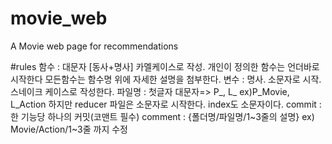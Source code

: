 # movie_web
A Movie web page for recommendations

#rules
함수 : 대문자 [동사+명사] 카멜케이스로 작성. 개인이 정의한 함수는 언더바로 시작한다
       모든함수는 함수명 위에 자세한 설명을 첨부한다.
변수 : 명사. 소문자로 시작. 스네이크 케이스로 작성한다.
파일명 : 첫글자 대문자=> P_, L_ ex)P_Movie, L_Action
        하지만 reducer 파일은 소문자로 시작한다.
        index도 소문자이다.
commit : 한 기능당 하나의 커밋(코맨트 필수)
comment : {폴더명/파일명/1~3줄의 설명} ex) Movie/Action/1~3줄 까지 수정


